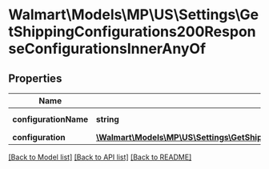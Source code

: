 # Walmart\Models\MP\US\Settings\GetShippingConfigurations200ResponseConfigurationsInnerAnyOf

## Properties

Name | Type | Description | Notes
------------ | ------------- | ------------- | -------------
**configurationName** | **string** | Name of the configuration | [optional]
**configuration** | [**\Walmart\Models\MP\US\Settings\GetShippingConfigurations200ResponseConfigurationsInnerAnyOfConfiguration**](GetShippingConfigurations200ResponseConfigurationsInnerAnyOfConfiguration.md) |  | [optional]


[[Back to Model list]](./) [[Back to API list]](../../../../../README.md#supported-apis) [[Back to README]](../../../../../README.md)
